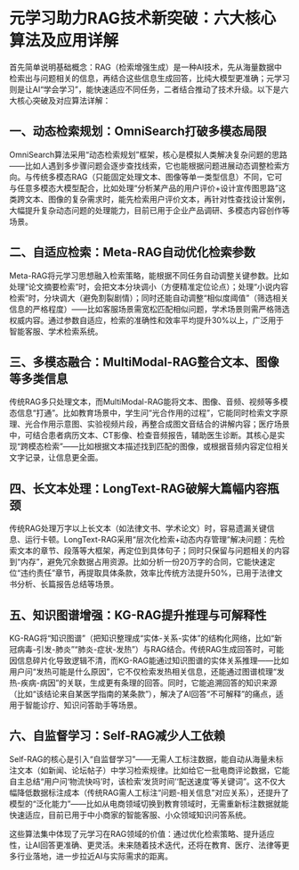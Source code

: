 # 元学习助力RAG技术新突破：六大核心算法及应用详解
首先简单说明基础概念：RAG（检索增强生成）是一种AI技术，先从海量数据中检索出与问题相关的信息，再结合这些信息生成回答，比纯大模型更准确；元学习则是让AI“学会学习”，能快速适应不同任务，二者结合推动了技术升级。以下是六大核心突破及对应算法详解：

## 一、动态检索规划：OmniSearch打破多模态局限
OmniSearch算法采用“动态检索规划”框架，核心是模拟人类解决复杂问题的思路——比如人遇到多步骤问题会逐步查找线索，它也能根据问题进展动态调整检索方向。与传统多模态RAG（只能固定处理文本、图像等单一类型信息）不同，它可与任意多模态大模型配合，比如处理“分析某产品的用户评价+设计宣传图思路”这类跨文本、图像的复杂需求时，能先检索用户评价文本，再针对性查找设计案例，大幅提升复杂动态问题的处理能力，目前已用于企业产品调研、多模态内容创作等场景。

## 二、自适应检索：Meta-RAG自动优化检索参数
Meta-RAG将元学习思想融入检索策略，能根据不同任务自动调整关键参数。比如处理“论文摘要检索”时，会把文本分块调小（方便精准定位论点）；处理“小说内容检索”时，分块调大（避免割裂剧情）；同时还能自动调整“相似度阈值”（筛选相关信息的严格程度）——比如客服场景需宽松匹配相似问题，学术场景则需严格筛选权威内容。通过参数自适应，检索的准确性和效率平均提升30%以上，广泛用于智能客服、学术检索系统。

## 三、多模态融合：MultiModal-RAG整合文本、图像等多类信息
传统RAG多只处理文本，而MultiModal-RAG能将文本、图像、音频、视频等多模态信息“打通”。比如教育场景中，学生问“光合作用的过程”，它能同时检索文字原理、光合作用示意图、实验视频片段，再整合成图文音结合的讲解内容；医疗场景中，可结合患者病历文本、CT影像、检查音频报告，辅助医生诊断。其核心是实现“跨模态检索”——比如根据文本描述找到匹配的图像，或根据音频内容定位相关文字记录，让信息更全面。

## 四、长文本处理：LongText-RAG破解大篇幅内容瓶颈
传统RAG处理万字以上长文本（如法律文书、学术论文）时，容易遗漏关键信息、运行卡顿。LongText-RAG采用“层次化检索+动态内存管理”解决问题：先检索文本的章节、段落等大框架，再定位到具体句子；同时只保留与问题相关的内容到“内存”，避免冗余数据占用资源。比如分析一份20万字的合同，它能快速定位“违约责任”章节，再提取具体条款，效率比传统方法提升50%，已用于法律文书分析、长篇报告总结等场景。

## 五、知识图谱增强：KG-RAG提升推理与可解释性
KG-RAG将“知识图谱”（把知识整理成“实体-关系-实体”的结构化网络，比如“新冠病毒-引发-肺炎”“肺炎-症状-发热”）与RAG结合。传统RAG生成回答时，可能因信息碎片化导致逻辑不清，而KG-RAG能通过知识图谱的实体关系推理——比如用户问“发热可能是什么原因”，它不仅检索发热相关信息，还能通过图谱梳理“发热-疾病-病因”的关联，生成更有条理的回答。同时，它能追溯回答的知识来源（比如“该结论来自某医学指南的某条款”），解决了AI回答“不可解释”的痛点，适用于智能诊疗、知识问答助手等场景。

## 六、自监督学习：Self-RAG减少人工依赖
Self-RAG的核心是引入“自监督学习”——无需人工标注数据，能自动从海量未标注文本（如新闻、论坛帖子）中学习检索规律。比如给它一批电商评论数据，它能自主总结“用户问‘物流快吗’时，该检索‘发货时间’‘配送速度’等关键词”。这不仅大幅降低数据标注成本（传统RAG需人工标注“问题-相关信息”对应关系），还提升了模型的“泛化能力”——比如从电商领域切换到教育领域时，无需重新标注数据就能快速适应，目前已用于中小商家的智能客服、小众领域知识问答系统。

这些算法集中体现了元学习在RAG领域的价值：通过优化检索策略、提升适应性，让AI回答更准确、更灵活。未来随着技术迭代，还将在教育、医疗、法律等更多行业落地，进一步拉近AI与实际需求的距离。